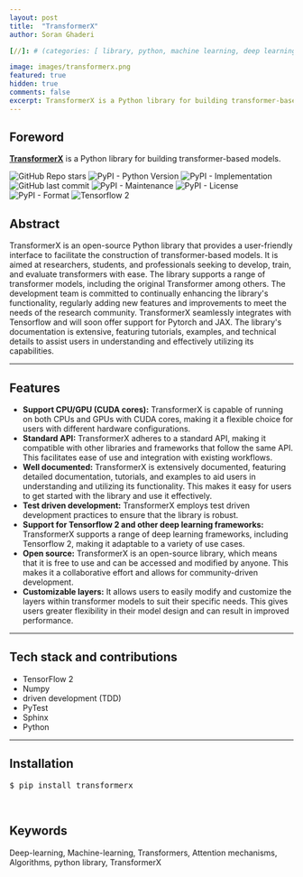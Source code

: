 ```yaml
---
layout: post
title:  "TransformerX"
author: Soran Ghaderi

[//]: # (categories: [ library, python, machine learning, deep learning, transformers ])

image: images/transformerx.png
featured: true
hidden: true
comments: false
excerpt: TransformerX is a Python library for building transformer-based models.
---
```


## Foreword
<b><a target="_blank" href="https://github.com/tensorops/TransformerX">TransformerX</a></b> is a Python library for building transformer-based models.

<img alt="GitHub Repo stars" src="https://img.shields.io/github/stars/bi-graph/emgraph?style=social">
<img alt="PyPI - Python Version" src="https://img.shields.io/pypi/pyversions/emgraph">
<img alt="PyPI - Implementation" src="https://img.shields.io/pypi/implementation/transformerx">
<img alt="GitHub last commit" src="https://img.shields.io/github/last-commit/tensorops/transformerx">
<img alt="PyPI - Maintenance" src="https://img.shields.io/badge/Maintained%3F-yes-green.svg">
<img alt="PyPI - License" src="https://img.shields.io/pypi/l/transformerx.svg">
<img alt="PyPI - Format" src="https://img.shields.io/pypi/format/transformerx.svg">
<img alt="Tensorflow 2" src="https://img.shields.io/badge/TensorFlow2-%23FF6F00.svg?style=flat&logo=TensorFlow&logoColor=white">

[//]: # (Glad to introduce my personal blog. Possibly, I will share what I read daily about deep learning, robotics, neuroscience, mathematics etc.)


## Abstract
TransformerX is an open-source Python library that provides a user-friendly interface to facilitate the construction 
of transformer-based models. It is aimed at researchers, students, and professionals seeking to develop, train, and 
evaluate transformers with ease. The library supports a range of transformer models, including the original 
Transformer among others. The development team is 
committed to continually enhancing the library's functionality, regularly adding new features and improvements to 
meet the needs of the research community. TransformerX seamlessly integrates with Tensorflow and will soon offer 
support for Pytorch and JAX. The library's documentation is extensive, featuring tutorials, examples, and technical 
details to assist users in understanding and effectively utilizing its capabilities.

---------------

## Features

<ul>
  <li><strong>Support CPU/GPU (CUDA cores):</strong> TransformerX is capable of running on both CPUs and GPUs with CUDA cores, making it a flexible choice for users with different hardware configurations.</li>
  <li><strong>Standard API:</strong> TransformerX adheres to a standard API, making it compatible with other libraries and frameworks that follow the same API. This facilitates ease of use and integration with existing workflows.</li>
  <li><strong>Well documented:</strong> TransformerX is extensively documented, featuring detailed documentation, tutorials, and examples to aid users in understanding and utilizing its functionality. This makes it easy for users to get started with the library and use it effectively.</li>
  <li><strong>Test driven development:</strong> TransformerX employs test driven development practices to ensure that the library is robust.</li>
  <li><strong>Support for Tensorflow 2 and other deep learning frameworks:</strong> TransformerX supports a range of deep learning frameworks, including Tensorflow 2, making it adaptable to a variety of use cases.</li>
  <li><strong>Open source:</strong> TransformerX is an open-source library, which means that it is free to use and can be accessed and modified by anyone. This makes it a collaborative effort and allows for community-driven development.</li>
  <li><strong>Customizable layers:</strong> It allows users to easily modify and customize the layers within transformer models to suit their specific needs. This gives users greater flexibility in their model design and can result in improved performance.</li>
</ul>

---------------


## Tech stack and contributions

<ul>
    <li>TensorFlow 2</li>
    <li>Numpy</li>
    <li>driven development (TDD)</li>
    <li>PyTest</li>
    <li>Sphinx</li>
    <li>Python</li>

</ul>

----------------

## Installation
<pre>$ pip install transformerx</pre>

<br> 

## Keywords
Deep-learning, Machine-learning, Transformers, Attention mechanisms, Algorithms, python library, TransformerX

[//]: # (I am holding a B.Eng. in computer eng. since 2018 and trying to learn new stuff in the mentioned areas whenever I have free time.)
[//]: # (During the past few years I've been working on different projects both in the industry and opensource.<br>)

[//]: # (<div>)

[//]: # (Some libraries and applications I've been involved in are as follows:)

[//]: # (<h4>Machine learning libraries</h4>)

[//]: # (<ul>)

[//]: # (<li><b>Emgraph</b>: A Python toolkit for knowledge graph embedding.)

[//]: # (<p>It helps the researchers to develop, evaluate, and benchmark their works easily. Currently, there are already a number of models implemented and more will be introduced shortly.)

[//]: # (At this time we're trying to optimize the underlying layers as well as simplifying the APIs even more.</p>)

[//]: # (</li>)

[//]: # (<li><b>Bigraph</b>: Bipartite-network link prediction in Python.</li>)

[//]: # (</ul>)

[//]: # ()
[//]: # (<h4>Applications</h4>)

[//]: # (<ul>)

[//]: # (<li><b>TASE: Telegram Audio Search Engine</b>: A lightning fast audio full-text search engine on top of Telegram</li>)

[//]: # (</ul>)

[//]: # (</div>)

[//]: # (<span class="spoiler">This post will be modified later.</span>)